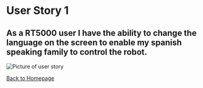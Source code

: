 # User Story 1

## As a RT5000 user I have the ability to change the language on the screen to enable my spanish speaking family to control the robot.

![Picture of user story](https://user-images.githubusercontent.com/127349077/226676828-d2e2c550-2082-4bc6-8ac8-3da1061fa562.jpg)











[Back to Homepage](READ.ME)
